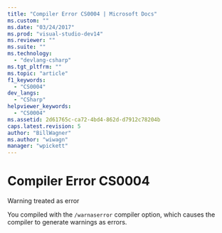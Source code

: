 ```yaml
---
title: "Compiler Error CS0004 | Microsoft Docs"
ms.custom: ""
ms.date: "03/24/2017"
ms.prod: "visual-studio-dev14"
ms.reviewer: ""
ms.suite: ""
ms.technology: 
  - "devlang-csharp"
ms.tgt_pltfrm: ""
ms.topic: "article"
f1_keywords: 
  - "CS0004"
dev_langs: 
  - "CSharp"
helpviewer_keywords: 
  - "CS0004"
ms.assetid: 2d61765c-ca72-4bd4-862d-d7912c78204b
caps.latest.revision: 5
author: "BillWagner"
ms.author: "wiwagn"
manager: "wpickett"
---
```

# Compiler Error CS0004
Warning treated as error  
  
 You compiled with the `/warnaserror` compiler option, which causes the compiler to generate warnings as errors.